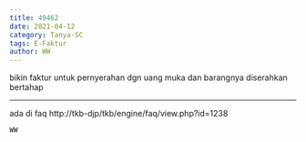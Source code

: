 ```yaml
---
title: 49462
date: 2021-04-12
category: Tanya-SC
tags: E-Faktur
author: WW
---
```


bikin faktur untuk pernyerahan dgn uang muka dan barangnya diserahkan bertahap

---

ada di faq http://tkb-djp/tkb/engine/faq/view.php?id=1238

`WW`
